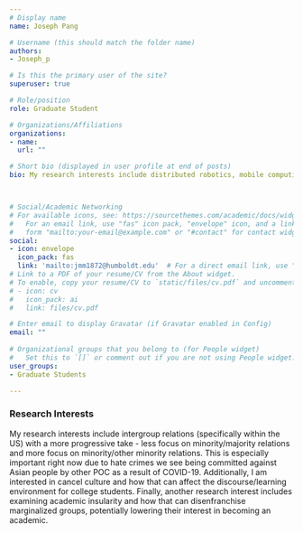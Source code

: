 ```yaml
---
# Display name
name: Joseph Pang

# Username (this should match the folder name)
authors:
- Joseph_p

# Is this the primary user of the site?
superuser: true

# Role/position
role: Graduate Student

# Organizations/Affiliations
organizations:
- name: 
  url: ""

# Short bio (displayed in user profile at end of posts)
bio: My research interests include distributed robotics, mobile computing and programmable matter.



# Social/Academic Networking
# For available icons, see: https://sourcethemes.com/academic/docs/widgets/#icons
#   For an email link, use "fas" icon pack, "envelope" icon, and a link in the
#   form "mailto:your-email@example.com" or "#contact" for contact widget.
social:
- icon: envelope
  icon_pack: fas
  link: 'mailto:jmm1872@humboldt.edu'  # For a direct email link, use "mailto:test@example.org".
# Link to a PDF of your resume/CV from the About widget.
# To enable, copy your resume/CV to `static/files/cv.pdf` and uncomment the lines below.  
# - icon: cv
#   icon_pack: ai
#   link: files/cv.pdf

# Enter email to display Gravatar (if Gravatar enabled in Config)
email: ""
  
# Organizational groups that you belong to (for People widget)
#   Set this to `[]` or comment out if you are not using People widget.  
user_groups:
- Graduate Students

---
```


<h3>Research Interests</h3>
 My research interests include intergroup relations (specifically within the US) with a more progressive take - less focus on minority/majority relations and more focus on minority/other minority relations. This is especially important right now due to hate crimes we see being committed against Asian people by other POC as a result of COVID-19. Additionally, I am interested in cancel culture and how that can affect the discourse/learning environment for college students. Finally, another research interest includes examining academic insularity and how that can disenfranchise marginalized groups, potentially lowering their interest in becoming an academic.
